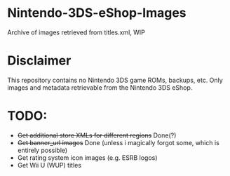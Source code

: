 # Nintendo-3DS-eShop-Images
Archive of images retrieved from titles.xml, WIP
# Disclaimer
This repository contains no Nintendo 3DS game ROMs, backups, etc. Only images and metadata retrievable from the Nintendo 3DS eShop.
# TODO:
* ~~Get additional store XMLs for different regions~~ Done(?)
* ~~Get banner_url images~~ Done (unless i magically forgot some, which is entirely possible)
* Get rating system icon images (e.g. ESRB logos)
* Get Wii U (WUP) titles
